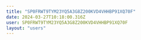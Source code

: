 ```yaml
---
title: "SP0FRWT9TYM23YQ5A3G8Z200KVD4VHHBP91XQ70F"
date: 2024-03-27T10:18:00.316Z
user: SP0FRWT9TYM23YQ5A3G8Z200KVD4VHHBP91XQ70F
layout: "users"
---
```

    